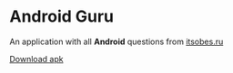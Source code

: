 # Android Guru
An application with all **Android** questions from [itsobes.ru](https://itsobes.ru/)

[Download apk](https://drive.google.com/file/d/1AWiR4_r25LSpP3pQem-cpcuejCgSdiNN/view?usp=sharing)
